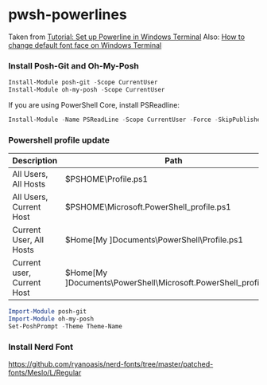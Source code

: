 # pwsh-powerlines #
Taken from [Tutorial: Set up Powerline in Windows Terminal](https://docs.microsoft.com/en-us/windows/terminal/tutorials/powerline-setup)
Also: [How to change default font face on Windows Terminal](https://pureinfotech.com/change-font-face-windows-terminal)

### Install Posh-Git and Oh-My-Posh ###

```powershell
Install-Module posh-git -Scope CurrentUser
Install-Module oh-my-posh -Scope CurrentUser
```

If you are using PowerShell Core, install PSReadline:

```powershell
Install-Module -Name PSReadLine -Scope CurrentUser -Force -SkipPublisherCheck
```

### Powershell profile update ###

| Description                | Path                                                             |
|----------------------------|------------------------------------------------------------------|
| All Users, All Hosts       | $PSHOME\Profile.ps1                                              |
| All Users, Current Host    | $PSHOME\Microsoft.PowerShell_profile.ps1                         |
| Current User, All Hosts    | $Home\[My ]Documents\PowerShell\Profile.ps1                      |
| Current user, Current Host | $Home\[My ]Documents\PowerShell\Microsoft.PowerShell_profile.ps1 |

```powershell
Import-Module posh-git
Import-Module oh-my-posh
Set-PoshPrompt -Theme Theme-Name
```

### Install Nerd Font ###
https://github.com/ryanoasis/nerd-fonts/tree/master/patched-fonts/Meslo/L/Regular
